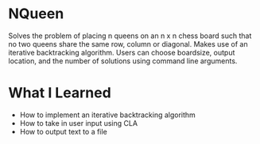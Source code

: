 # NQueen
Solves the problem of placing n queens on an n x n chess board such that no two queens share the same row, column or diagonal.
Makes use of an iterative backtracking algorithm. Users can choose boardsize, output location, and the number of solutions
using command line arguments.

# What I Learned
* How to implement an iterative backtracking algorithm
* How to take in user input using CLA
* How to output text to a file
